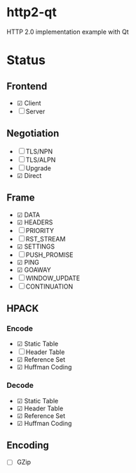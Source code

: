 http2-qt
========

HTTP 2.0 implementation example with Qt

# Status

## Frontend
* ☑ Client
* ☐ Server

## Negotiation
* ☐ TLS/NPN
* ☐ TLS/ALPN
* ☐ Upgrade
* ☑ Direct

## Frame
* ☑ DATA
* ☑ HEADERS
* ☐ PRIORITY
* ☐ RST_STREAM
* ☑ SETTINGS
* ☐ PUSH_PROMISE
* ☑ PING
* ☑ GOAWAY
* ☐ WINDOW_UPDATE
* ☐ CONTINUATION

## HPACK
### Encode
* ☑ Static Table
* ☐ Header Table
* ☑ Reference Set
* ☑ Huffman Coding

### Decode
* ☑ Static Table
* ☑ Header Table
* ☑ Reference Set
* ☑ Huffman Coding

## Encoding
* ☐ GZip
